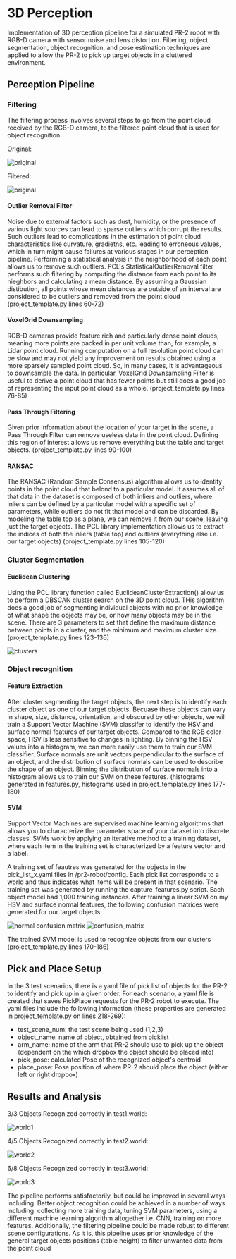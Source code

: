# 3D Perception

Implementation of 3D perception pipeline for a simulated PR-2 robot with RGB-D camera with sensor noise and lens distortion. Filtering, object segmentation, object recognition, and pose estimation techniques are applied to allow the PR-2 to pick up target objects in a cluttered environment. 

## Perception Pipeline

### Filtering

The filtering process involves several steps to go from the point cloud received by the RGB-D camera, to the filtered point cloud that is used for object recognition:

Original:

![original](test2_worldpoints.png)

Filtered:

![original](test2_clustered.png)

#### Outlier Removal Filter

Noise due to external factors such as dust, humidity, or the presence of various light sources can lead to sparse outliers which corrupt the results. Such outliers lead to complications in the estimation of point cloud characteristics like curvature, gradietns, etc. leading to erroneous values, which in turn might cause failures at various stages in our perception pipeline. Performing a statistical analysis in  the neighborhood of each point allows us to remove such outliers. PCL's StatisticalOutlierRemoval filter performs such filtering by computing the distance from each point to its nieghbors and calculating a mean distance. By assuming a Gaussian distibution, all points whose mean distances are outside of an interval are considered to be outliers and removed from the point cloud (project_template.py lines 60-72)


#### VoxelGrid Downsampling

RGB-D cameras provide feature rich and particularly dense point clouds, meaning more points are packed in per unit volume than, for example, a Lidar point cloud. Running computation on a full resolution point cloud can be slow and may not yield any improvement on results obtained using a more sparsely sampled point cloud. So, in many cases, it is advantageous to downsample the data. In particular, VoxelGrid Downsampling Filter is useful to derive a point cloud that has fewer points but still does a good job of representing the input point cloud as a whole. (project_template.py lines 76-85)

#### Pass Through Filtering

Given prior information about the location of your target in the scene, a Pass Through Filter can remove useless data in the point cloud. Defining this region of interest allows us remove everything but the table and target objects. (project_template.py lines 90-100)

#### RANSAC

The RANSAC (Random Sample Consensus) algorithm allows us to identity points in the point cloud that belond to a particular model. It assumes all of that data in the dataset is composed of both inliers and outliers, where inliers can be defined by a particular model with a specific set of parameters, while outliers do not fit that model and can be discarded. By modeling the table top as a plane, we can remove it from our scene, leaving just the target objects. The PCL library implementation allows us to extract the indices of both the inliers (table top) and outliers (everything else i.e. our target objects) (project_template.py lines 105-120)

### Cluster Segmentation

#### Euclidean Clustering

Using the PCL library function called EuclideanClusterExtraction() allow us to perform a DBSCAN cluster search on the 3D point cloud. THis algorithm does a good job of segmenting individual objects with no prior knowledge of what shape the objects may be, or how many objects may be in the scene. There are 3 parameters to set that define the maximum distance between points in a cluster, and the minimum and maximum cluster size. (project_template.py lines 123-136)

![clusters](test3_clustered.png)

### Object recognition 

#### Feature Extraction

After cluster segmenting the target objects, the next step is to identify each cluster object as one of our target objects. Becuase these objects can vary in shape, size, distance, orientation, and obscured by other objects, we will train a Support Vector Machine (SVM) classifer to identify the HSV and surface normal features of our target objects. Compared to the RGB color space, HSV is less sensitive to changes in lighting. By binning the HSV values into a histogram, we can more easily use them to train our SVM classifier. Surface normals are unit vectors perpendicular to the surface of an object, and the distribution of surface normals can be used to describe the shape of an object. Binning the distribution of surface normals into a histogram allows us to train our SVM on these features.
(histograms generated in features.py, histograms used in project_template.py lines 177-180)


#### SVM

Support Vector Machines are supervised machine learning algorithms that allows you to characterize the parameter space of your dataset into discrete classes. SVMs work by applying an iterative method to a training dataset, where each item in the training set is characterized by a feature vector and a label. 

A training set of feautres was generated for the objects in the pick_list_x.yaml files in /pr2-robot/config. Each pick list corresponds to a world and thus indicates what items will be present in that scenario. The training set was generated by running the capture_features.py script. Each object model had 1,000 training instances. After training a linear SVM on my HSV and surface normal features, the following confusion matrices were generated for our target objects:

![normal confusion matrix](normalized_confusion.png) ![confusion_matrix](confusion.png)

The trained SVM model is used to recognize objects from our clusters (project_template.py lines 170-186)

## Pick and Place Setup

In the 3 test scenarios, there is a yaml file of pick list of objects for the PR-2 to identify and pick up in a given order. For each scenario, a yaml file is created that saves PickPlace requests for the PR-2 robot to execute. The yaml files include the following information (these properties are generated in project_template.py on lines 218-269):
  - test_scene_num: the test scene being used (1,2,3)
  - object_name: name of object, obtained from picklist
  - arm_name: name of the arm that PR-2 should use to pick up the object (dependent on the which dropbox the object should be placed into)
  - pick_pose: calculated Pose of the recognized object's centroid
  - place_pose: Pose position of where PR-2 should place the object (either left or right dropbox)



## Results and Analysis

3/3 Objects Recognized correctly in test1.world:

![world1](test1_labeled.png)

4/5 Objects Recognized correctly in test2.world:

![world2](test2_labeled.png)

6/8 Objects Recognized correctly in test3.world:

![world3](test3_labeled.png)

The pipeline performs satisfactorily, but could be improved in several ways including. Better object recognition could be achieved in a number of ways including: collecting more training data, tuning SVM parameters, using a different machine learning algorithm altogether i.e. CNN, training on more features. Additionally, the filtering pipeline could be made robust to different scene configurations. As it is, this pipeline uses prior knowledge of the general target objects positions (table height) to filter unwanted data from the point cloud




